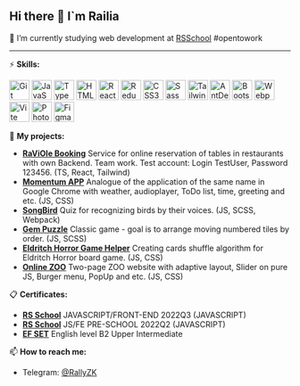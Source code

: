 ## Hi there 👋 I`m Railia

🌱 I’m currently studying web development at [RSSchool](https://rs.school/)
#opentowork

***

⚡ **Skills:**

<p align="left">
<a href="https://git-scm.com/" target="_blank" rel="noreferrer"><img src="https://raw.githubusercontent.com/danielcranney/readme-generator/main/public/icons/skills/git-colored.svg" width="36" height="36" alt="Git" /></a>
<a href="https://developer.mozilla.org/en-US/docs/Web/JavaScript" target="_blank" rel="noreferrer"><img src="https://raw.githubusercontent.com/danielcranney/readme-generator/main/public/icons/skills/javascript-colored.svg" width="36" height="36" alt="JavaScript" /></a>
<a href="https://www.typescriptlang.org/" target="_blank" rel="noreferrer"><img src="https://raw.githubusercontent.com/danielcranney/readme-generator/main/public/icons/skills/typescript-colored.svg" width="36" height="36" alt="TypeScript" /></a>
<a href="https://developer.mozilla.org/en-US/docs/Glossary/HTML5" target="_blank" rel="noreferrer"><img src="https://raw.githubusercontent.com/danielcranney/readme-generator/main/public/icons/skills/html5-colored.svg" width="36" height="36" alt="HTML5" /></a>
<a href="https://reactjs.org/" target="_blank" rel="noreferrer"><img src="https://raw.githubusercontent.com/danielcranney/readme-generator/main/public/icons/skills/react-colored.svg" width="36" height="36" alt="React" /></a>
<a href="https://redux.js.org/" target="_blank" rel="noreferrer"><img src="https://raw.githubusercontent.com/danielcranney/readme-generator/main/public/icons/skills/redux-colored.svg" width="36" height="36" alt="Redux" /></a>
<a href="https://www.w3.org/TR/CSS/#css" target="_blank" rel="noreferrer"><img src="https://raw.githubusercontent.com/danielcranney/readme-generator/main/public/icons/skills/css3-colored.svg" width="36" height="36" alt="CSS3" /></a>
<a href="https://sass-lang.com/" target="_blank" rel="noreferrer"><img src="https://raw.githubusercontent.com/danielcranney/readme-generator/main/public/icons/skills/sass-colored.svg" width="36" height="36" alt="Sass" /></a>
<a href="https://tailwindcss.com/" target="_blank" rel="noreferrer"><img src="https://raw.githubusercontent.com/danielcranney/readme-generator/main/public/icons/skills/tailwindcss-colored.svg" width="36" height="36" alt="TailwindCSS" /></a>
<a href="https://tailwindcss.com/" target="_blank" rel="noreferrer"><img src="https://seeklogo.com/images/A/ant-design-logo-EAB6B3D5D9-seeklogo.com.png" width="36" height="36" alt="AntDesign" /></a>
<a href="https://getbootstrap.com/" target="_blank" rel="noreferrer"><img src="https://raw.githubusercontent.com/danielcranney/readme-generator/main/public/icons/skills/bootstrap-colored.svg" width="36" height="36" alt="Bootstrap" /></a>
<a href="https://webpack.js.org/" target="_blank" rel="noreferrer"><img src="https://raw.githubusercontent.com/danielcranney/readme-generator/main/public/icons/skills/webpack-colored.svg" width="36" height="36" alt="Webpack" /></a>
<a href="https://vitejs.dev/" target="_blank" rel="noreferrer"><img src="https://raw.githubusercontent.com/danielcranney/readme-generator/main/public/icons/skills/vite-colored.svg" width="36" height="36" alt="Vite" /></a>
<a href="https://www.adobe.com/uk/products/photoshop.html" target="_blank" rel="noreferrer"><img src="https://raw.githubusercontent.com/danielcranney/readme-generator/main/public/icons/skills/photoshop-colored.svg" width="36" height="36" alt="Photoshop" /></a>
<a href="https://www.figma.com/" target="_blank" rel="noreferrer"><img src="https://raw.githubusercontent.com/danielcranney/readme-generator/main/public/icons/skills/figma-colored.svg" width="36" height="36" alt="Figma" /></a>
</p>

📁 **My projects:**

- [**RaViOle Booking**](https://rs-clone-raviole-booking.netlify.app/) Service for online reservation of tables in restaurants with own Backend. Team work. Test account: Login TestUser, Password 123456. (TS, React, Tailwind)
- [**Momentum APP**](https://rolling-scopes-school.github.io/rallyzk-JSFEPRESCHOOL2022Q2/momentum/) Analogue of the application of the same name in Google Chrome with weather, audioplayer, ToDo list, time, greeting and etc. (JS, CSS)
- [**SongBird**](https://rolling-scopes-school.github.io/rallyzk-JSFE2022Q3/SongBird/) Quiz for recognizing birds by their voices. (JS, SCSS, Webpack)
- [**Gem Puzzle**](https://rolling-scopes-school.github.io/rallyzk-JSFE2022Q3/Gem-Puzzle/) Classic game - goal is to arrange moving numbered tiles by order. (JS, SCSS)
- [**Eldritch Horror Game Helper**](https://rallyzk.github.io/eldritch-codejam/) Creating cards shuffle algorithm for Eldritch Horror board game. (JS, CSS)
- [**Online ZOO**](https://rolling-scopes-school.github.io/rallyzk-JSFE2022Q3/online-zoo/pages/main/) Two-page ZOO website with adaptive layout, Slider on pure JS, Burger menu, PopUp and etc. (JS, CSS)


📋 **Certificates:**
- [**RS School**](https://app.rs.school/certificate/1nbtdhy5) JAVASCRIPT/FRONT-END 2022Q3 (JAVASCRIPT)
- [**RS School**](https://app.rs.school/certificate/pv244kxd) JS/FE PRE-SCHOOL 2022Q2 (JAVASCRIPT)
- [**EF SET**](https://www.efset.org/cert/4BzWY1) English level B2 Upper Intermediate

 📫 **How to reach me:**
 - Telegram: [@RallyZK](https://t.me/RallyZK)
 
 
 <!-- E-mail: railyabalakaeva@gmail.com

**RallyZK/RallyZK** is a ✨ _special_ ✨ repository because its `README.md` (this file) appears on your GitHub profile.

Here are some ideas to get you started:

- 🔭 I’m currently working on ...
- 🌱 I’m currently learning ...
- 👯 I’m looking to collaborate on ...
- 🤔 I’m looking for help with ...
- 💬 Ask me about ...
- 📫 How to reach me: ...
- 😄 Pronouns: ...
- ⚡ Fun fact: ...

- [**Travel Portal**](https://rolling-scopes-school.github.io/rallyzk-JSFEPRESCHOOL2022Q2/travel/) Landing with adaptive layout, Slider, Burger menu, PopUp. Stack: pure JS, CSS
- [**Pompeo Ceramic Shop**](https://rallyzk.github.io/Pompeo-ceramic-shop/) Adaptive layout, Burger menu
- [**ee16.ru**](http://ee16.ru/) Refinement, site content, editing the site on WordPress
- [**etl16.tilda.ws**](http://etl16.tilda.ws/) Creating and content the site on Tilda

-->
